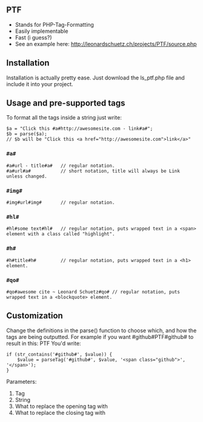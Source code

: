 ## PTF
* Stands for PHP-Tag-Formatting
* Easily implementable
* Fast (i guess?)
* See an example here: http://leonardschuetz.ch/projects/PTF/source.php

## Installation
Installation is actually pretty ease. Just download the ls_ptf.php file and include it into your project.

## Usage and pre-supported tags
To format all the tags inside a string just write:
```
$a = "Click this #a#http://awesomesite.com - link#a#";
$b = parse($a);
// $b will be "Click this <a href="http://awesomesite.com">link</a>"
```
### `#a#`
```
#a#url - title#a#	// regular notation.
#a#url#a#			// short notation, title will always be Link unless changed.
```

### `#img#`
```
#img#url#img#		// regular notation.
```

### `#hl#`
```
#hl#some text#hl#	// regular notation, puts wrapped text in a <span> element with a class called "highlight".
```

### `#h#`
```
#h#title#h#			// regular notation, puts wrapped text in a <h1> element.
```

### `#qo#`
```
#qo#awesome cite ~ Leonard Schuetz#qo# // regular notation, puts wrapped text in a <blockquote> element.
```

## Customization
Change the definitions in the parse() function to choose which, and how the tags are being outputted.
For example if you want #github#PTF#github# to result in this: <span class="github">PTF</span>
You'd write:
```
if (str_contains('#github#', $value)) {
	$value = parseTag('#github#', $value, '<span class="github">', '</span>');
}
```
Parameters:
1. Tag
2. String
3. What to replace the opening tag with
4. What to replace the closing tag with
